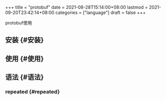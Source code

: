 +++
title = "protobuf"
date = 2021-08-28T15:14:00+08:00
lastmod = 2021-09-20T23:42:14+08:00
categories = ["language"]
draft = false
+++

protobuf使用

<!--more-->


## 安装 {#安装}


## 使用 {#使用}


## 语法 {#语法}


### repeated {#repeated}